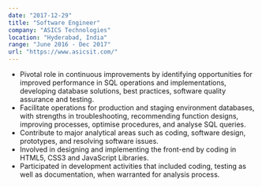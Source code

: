 ```yaml
---
date: "2017-12-29"
title: "Software Engineer"
company: "ASICS Technologies"
location: "Hyderabad, India"
range: "June 2016 - Dec 2017"
url: "https://www.asicsit.com/"
---
```


- Pivotal role in continuous improvements by identifying opportunities for improved performance in SQL operations and implementations, developing database solutions, best practices, software quality assurance and testing.
- Facilitate operations for production and staging environment databases, with strengths in troubleshooting, recommending function designs, improving processes, optimise procedures, and analyse SQL queries.
- Contribute to major analytical areas such as coding, software design, prototypes, and resolving software issues.
- Involved in designing and implementing the front-end by coding in HTML5, CSS3 and JavaScript Libraries.
- Participated in development activities that included coding, testing as well as documentation, when warranted for analysis process.
